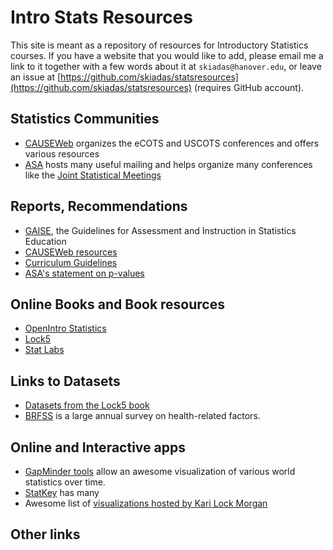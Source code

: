 # Intro Stats Resources

This site is meant as a repository of resources for Introductory Statistics courses. If you have a website that you would like to add, please email me a link to it together with a few words about it at `skiadas@hanover.edu`, or leave an issue at [https://github.com/skiadas/statsresources](https://github.com/skiadas/statsresources) (requires GitHub account).

## Statistics Communities

- [CAUSEWeb](https://www.causeweb.org) organizes the eCOTS and USCOTS conferences and offers various resources
- [ASA](http://www.amstat.org/) hosts many useful mailing and helps organize many conferences like the [Joint Statistical Meetings]()


## Reports, Recommendations

- [GAISE](http://www.amstat.org/asa/files/pdfs/GAISE/GaiseCollege_Full.pdf), the Guidelines for Assessment and Instruction in Statistics Education
- [CAUSEWeb resources](https://www.causeweb.org/cause/professional-development)
- [Curriculum Guidelines](http://www.amstat.org/asa/files/pdfs/EDU-guidelines2014-11-15.pdf)
- [ASA's statement on p-values](http://amstat.tandfonline.com/doi/pdf/10.1080/00031305.2016.1154108)

## Online Books and Book resources

- [OpenIntro Statistics](https://www.openintro.org/stat/)
- [Lock5](http://www.lock5stat.com/)
- [Stat Labs](https://www.stat.berkeley.edu/~statlabs/)

## Links to Datasets

- [Datasets from the Lock5 book](http://www.lock5stat.com/datapage.html)
- [BRFSS](https://www.cdc.gov/brfss/index.html) is a large annual survey on health-related factors.

## Online and Interactive apps

- [GapMinder tools](https://www.gapminder.org/tools/) allow an awesome visualization of various world statistics over time.
- [StatKey](http://www.lock5stat.com/StatKey/index.html) has many 
- Awesome list of [visualizations hosted by Kari Lock Morgan](http://www.personal.psu.edu/klm47/visualization.htm)

## Other links

